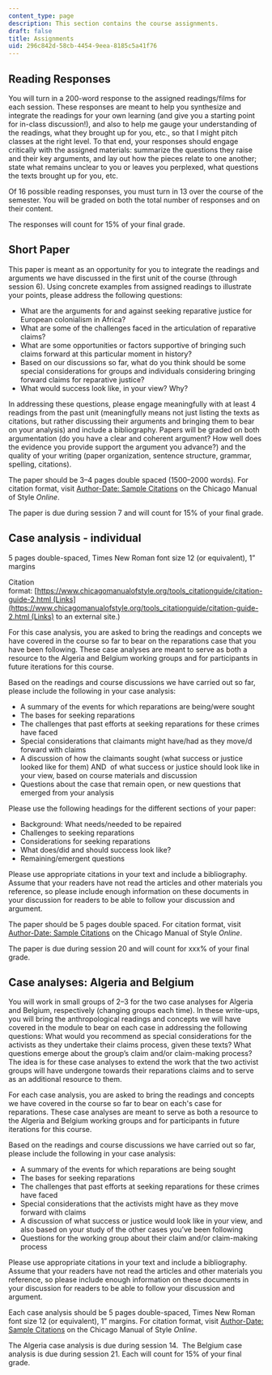 ```yaml
---
content_type: page
description: This section contains the course assignments.
draft: false
title: Assignments
uid: 296c842d-58cb-4454-9eea-8185c5a41f76
---
```

## Reading Responses

You will turn in a 200-word response to the assigned readings/films for each session. These responses are meant to help you synthesize and integrate the readings for your own learning (and give you a starting point for in-class discussion!), and also to help me gauge your understanding of the readings, what they brought up for you, etc., so that I might pitch classes at the right level. To that end, your responses should engage critically with the assigned materials: summarize the questions they raise and their key arguments, and lay out how the pieces relate to one another; state what remains unclear to you or leaves you perplexed, what questions the texts brought up for you, etc. 

Of 16 possible reading responses, you must turn in 13 over the course of the semester. You will be graded on both the total number of responses and on their content. 

The responses will count for 15% of your final grade.

## Short Paper

This paper is meant as an opportunity for you to integrate the readings and arguments we have discussed in the first unit of the course (through session 6). Using concrete examples from assigned readings to illustrate your points, please address the following questions:

- What are the arguments for and against seeking reparative justice for European colonialism in Africa?
- What are some of the challenges faced in the articulation of reparative claims?
- What are some opportunities or factors supportive of bringing such claims forward at this particular moment in history?
- Based on our discussions so far, what do you think should be some special considerations for groups and individuals considering bringing forward claims for reparative justice?
- What would success look like, in your view? Why?

In addressing these questions, please engage meaningfully with at least 4 readings from the past unit (meaningfully means not just listing the texts as citations, but rather discussing their arguments and bringing them to bear on your analysis) and include a bibliography. Papers will be graded on both argumentation (do you have a clear and coherent argument? How well does the evidence you provide support the argument you advance?) and the quality of your writing (paper organization, sentence structure, grammar, spelling, citations).

The paper should be 3–4 pages double spaced (1500–2000 words). For citation format, visit [Author-Date: Sample Citations](https://www.chicagomanualofstyle.org/tools_citationguide/citation-guide-2.html) on the Chicago Manual of Style *Online*.

The paper is due during session 7 and will count for 15% of your final grade.

## Case analysis - individual

5 pages double-spaced, Times New Roman font size 12 (or equivalent), 1” margins

Citation format: [https://www.chicagomanualofstyle.org/tools_citationguide/citation-guide-2.html (Links](https://www.chicagomanualofstyle.org/tools_citationguide/citation-guide-2.html (Links) to an external site.)

For this case analysis, you are asked to bring the readings and concepts we have covered in the course so far to bear on the reparations case that you have been following. These case analyses are meant to serve as both a resource to the Algeria and Belgium working groups and for participants in future iterations for this course.

Based on the readings and course discussions we have carried out so far, please include the following in your case analysis:

- A summary of the events for which reparations are being/were sought
- The bases for seeking reparations
- The challenges that past efforts at seeking reparations for these crimes have faced
- Special considerations that claimants might have/had as they move/d forward with claims
- A discussion of how the claimants sought (what success or justice looked like for them) AND  of what success or justice should look like in your view, based on course materials and discussion
- Questions about the case that remain open, or new questions that emerged from your analysis 

Please use the following headings for the different sections of your paper:

- Background: What needs/needed to be repaired 
- Challenges to seeking reparations
- Considerations for seeking reparations
- What does/did and should success look like?
- Remaining/emergent questions 

Please use appropriate citations in your text and include a bibliography. Assume that your readers have not read the articles and other materials you reference, so please include enough information on these documents in your discussion for readers to be able to follow your discussion and argument.

The paper should be 5 pages double spaced. For citation format, visit [Author-Date: Sample Citations](https://www.chicagomanualofstyle.org/tools_citationguide/citation-guide-2.html) on the Chicago Manual of Style *Online*.

The paper is due during session 20 and will count for xxx% of your final grade.

## Case analyses: Algeria and Belgium

You will work in small groups of 2–3 for the two case analyses for Algeria and Belgium, respectively (changing groups each time). In these write-ups, you will bring the anthropological readings and concepts we will have covered in the module to bear on each case in addressing the following questions: What would you recommend as special considerations for the activists as they undertake their claims process, given these texts? What questions emerge about the group’s claim and/or claim-making process? The idea is for these case analyses to extend the work that the two activist groups will have undergone towards their reparations claims and to serve as an additional resource to them.

For each case analysis, you are asked to bring the readings and concepts we have covered in the course so far to bear on each's case for reparations. These case analyses are meant to serve as both a resource to the Algeria and Belgium working groups and for participants in future iterations for this course.

Based on the readings and course discussions we have carried out so far, please include the following in your case analysis:

- A summary of the events for which reparations are being sought
- The bases for seeking reparations
- The challenges that past efforts at seeking reparations for these crimes have faced
- Special considerations that the activists might have as they move forward with claims
- A discussion of what success or justice would look like in your view, and also based on your study of the other cases you’ve been following
- Questions for the working group about their claim and/or claim-making process

Please use appropriate citations in your text and include a bibliography. Assume that your readers have not read the articles and other materials you reference, so please include enough information on these documents in your discussion for readers to be able to follow your discussion and argument.

Each case analysis should be 5 pages double-spaced, Times New Roman font size 12 (or equivalent), 1” margins. For citation format, visit [Author-Date: Sample Citations](https://www.chicagomanualofstyle.org/tools_citationguide/citation-guide-2.html) on the Chicago Manual of Style *Online*.

The Algeria case analysis is due during session 14.  The Belgium case analysis is due during session 21. Each will count for 15% of your final grade.